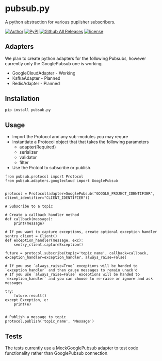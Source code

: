 # pubsub.py

A python abstraction for various puplisher subscribers.

[![Author](http://img.shields.io/badge/author-@superbalist-blue.svg?style=flat-square)](https://twitter.com/superbalist)
[![PyPI](https://img.shields.io/pypi/v/pubsub.py.svg?style=flat-square)](https://pypi.python.org/pypi/pubsub.py)
[![Github All Releases](https://img.shields.io/github/downloads/superbalist/pubsub.py/total.svg?style=flat-square)](https://github.com/Superbalist/pubsub.py)
[![license](https://img.shields.io/github/license/mashape/apistatus.svg?style=flat-square)](https://github.com/Superbalist/pubsub.py)

## Adapters

We plan to create python adapters for the following Pubsubs, however currently only the GooglePubsub one is working.
* GoogleCloudAdapter - Working
* KafkaAdapter - Planned
* RedisAdapter - Planned

## Installation

```bash
pip install pubsub.py
```

## Usage

* Import the Protocol and any sub-modules you may requre
* Instantiate a Protocol object that that takes the following parameters
  * adapter(Required)
  * serializer
  * validator
  * filter
* Use the Protcol to subscribe or publish.

```
from pubsub.protocol import Protocol
from pubsub.adapters.googlecloud import GooglePubsub


protocol = Protocol(adapter=GooglePubsub("GOOGLE_PROJECT_IDENTIFIER", client_identifier="CLIENT_IDENTIFIER"))

# Subscribe to a topic

# Create a callback handler method
def callback(message):
    print(message)

# If you want to capture exceptions, create optional exception handler
sentry_client = Client()
def exception_handler(message, exc):
    sentry_client.captureException()

future = protocol.subscribe(topic='topic_name', callback=callback, exception_handler=exception_handler, always_raise=False)

# If you use `always_raise=True` exceptions will be handed to `exception_handler` and then cause messages to remain unack'd
# If you use `always_raise=False` exceptions will be handed to `exception_handler` and you can choose to re-raise or ignore and ack messages

try:
    future.result()
except Exception, e:
    print(e)


# Publish a message to topic
protocol.publish('topic_name', 'Message')
```

## Tests

The tests currently use a MockGooglePubsub adapter to test code functionality rather than GooglePubsub connection.
